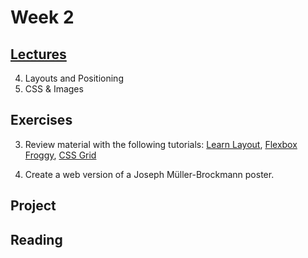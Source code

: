 # Week 2

## [Lectures](https://drive.google.com/open?id=1IG4Z9S2GM5Mie28MbaFakk4N2j-WxfyJ)
4. Layouts and Positioning
5. CSS & Images

## Exercises
3. Review material with the following tutorials: [Learn Layout](http://learnlayout.com/no-layout.html), [Flexbox Froggy](http://flexboxfroggy.com/), [CSS Grid](http://cssgridgarden.com/)

4. Create a web version of a Joseph Müller-Brockmann poster.

 
## Project


## Reading

